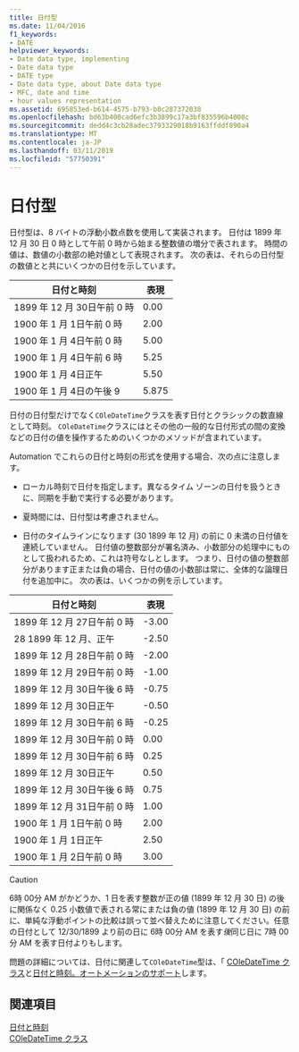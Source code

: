 ```yaml
---
title: 日付型
ms.date: 11/04/2016
f1_keywords:
- DATE
helpviewer_keywords:
- Date data type, implementing
- Date data type
- DATE type
- Date data type, about Date data type
- MFC, date and time
- hour values representation
ms.assetid: 695853ed-b614-4575-b793-b8c287372038
ms.openlocfilehash: bd63b400cad6efc3b3899c17a3bf835596b4008c
ms.sourcegitcommit: dedd4c3cb28adec3793329018b9163ffddf890a4
ms.translationtype: MT
ms.contentlocale: ja-JP
ms.lasthandoff: 03/11/2019
ms.locfileid: "57750391"
---
```

# <a name="date-type"></a>日付型

日付型は、8 バイトの浮動小数点数を使用して実装されます。 日付は 1899 年 12 月 30 日 0 時として午前 0 時から始まる整数値の増分で表されます。 時間の値は、数値の小数部の絶対値として表現されます。 次の表は、それらの日付型の数値とと共にいくつかの日付を示しています。

|日付と時刻|表現|
|-------------------|--------------------|
|1899 年 12 月 30日午前 0 時|0.00|
|1900 年 1 月 1日午前 0 時|2.00|
|1900 年 1 月 4日午前 0 時|5.00|
|1900 年 1 月 4日午前 6 時|5.25|
|1900 年 1 月 4日正午|5.50|
|1900 年 1 月 4日の午後 9|5.875|

日付の日付型だけでなく`COleDateTime`クラスを表す日付とクラシックの数直線として時刻。 `COleDateTime`クラスにはとその他の一般的な日付形式の間の変換などの日付の値を操作するためのいくつかのメソッドが含まれています。

Automation でこれらの日付と時刻の形式を使用する場合、次の点に注意します。

- ローカル時刻で日付を指定します。異なるタイム ゾーンの日付を扱うときに、同期を手動で実行する必要があります。

- 夏時間には、日付型は考慮されません。

- 日付のタイムラインになります (30 1899 年 12 月) の前に 0 未満の日付値を連続していません。 日付値の整数部分が署名済み、小数部分の処理中にものとして扱われるため、これは符号なしとします。 つまり、日付の値の整数部分があります正または負の場合、日付の値の小数部は常に、全体的な論理日付を追加中に。 次の表は、いくつかの例を示しています。

|日付と時刻|表現|
|-------------------|--------------------|
|1899 年 12 月 27日午前 0 時|-3.00|
|28 1899 年 12 月、正午|-2.50|
|1899 年 12 月 28日午前 0 時|-2.00|
|1899 年 12 月 29日午前 0 時|-1.00|
|1899 年 12 月 30日午後 6 時|-0.75|
|1899 年 12 月 30日正午|-0.50|
|1899 年 12 月 30日午前 6 時|-0.25|
|1899 年 12 月 30日午前 0 時|0.00|
|1899 年 12 月 30日午前 6 時|0.25|
|1899 年 12 月 30日正午|0.50|
|1899 年 12 月 30日午後 6 時|0.75|
|1899 年 12 月 31日午前 0 時|1.00|
|1900 年 1 月 1日午前 0 時|2.00|
|1900 年 1 月 1日正午|2.50|
|1900 年 1 月 2日午前 0 時|3.00|

> [!CAUTION]
>  6時 00分 AM がかどうか、1 日を表す整数が正の値 (1899 年 12 月 30 日) の後に関係なく 0.25 小数値で表される常にまたは負の値 (1899 年 12 月 30 日) の前に、単純な浮動ポイントの比較は誤って並べ替えために注意してください。任意の日付として 12/30/1899 より前の日に 6時 00分 AM を表す*後*同じ日に 7時 00分 AM を表す日付よりもします。

問題の詳細については、日付に関連して`COleDateTime`型は、「 [COleDateTime クラス](../atl-mfc-shared/reference/coledatetime-class.md)と[日付と時刻。オートメーションのサポート](../atl-mfc-shared/date-and-time-automation-support.md)します。

## <a name="see-also"></a>関連項目

[日付と時刻](../atl-mfc-shared/date-and-time.md)<br/>
[COleDateTime クラス](../atl-mfc-shared/reference/coledatetime-class.md)
